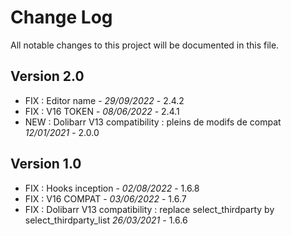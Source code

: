 # Change Log
All notable changes to this project will be documented in this file.



## Version 2.0

- FIX : Editor name - *29/09/2022* - 2.4.2
- FIX : V16 TOKEN - *08/06/2022* - 2.4.1  
- NEW : Dolibarr V13 compatibility : pleins de modifs de compat *12/01/2021* - 2.0.0

## Version 1.0
- FIX : Hooks inception - *02/08/2022* - 1.6.8
- FIX : V16 COMPAT - *03/06/2022* - 1.6.7  
- FIX : Dolibarr V13 compatibility : replace select_thirdparty by select_thirdparty_list *26/03/2021* - 1.6.6
